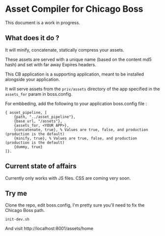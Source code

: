 # Asset Compiler for Chicago Boss

This document is a work in progress.

## What does it do ?

It will minify, concatenate, statically compress your assets.

These assets are served with a unique name (based on the content md5 hash) and set with far away Expires headers.

This CB application is a supporting application, meant to be installed alongside your application.

It will serve assets from the `priv/assets` directory of the app specified in the `assets_for` param in boss.config.

For embbeding, add the following to your application boss.config file :

    { asset_pipeline, [
        {path, "../asset_pipeline"},
        {base_url, "/assets"},
        {assets_for, <YOUR APP>},
        {concatenate, true}, % Values are true, false, and production (production is the default)
        {minify, true}, % Values are true, false, and production (production is the default)
        {dummy, true}
    ]}.



## Current state of affairs

Currently only works with JS files. CSS are coming very soon.

## Try me

Clone the repo, edit boss.config, I'm pretty sure you'll need to fix the Chicago Boss path.

    init-dev.sh


And visit http://localhost:8001/assets/home